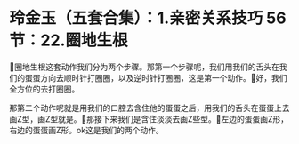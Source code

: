 # 玲金玉（五套合集）：1.亲密关系技巧 56节：22.圈地生根

🎼圈地生根这套动作我们分为两个步骤。那第一个步骤呢，我们用我们的舌头在我们的蛋蛋方向去顺时针打圈圈，以及逆时针打圈圈，这是第一个动作。🎼好，我们全方位的去打圈圈。

那第二个动作呢就是用我们的口腔去含住他的蛋蛋之后，用我们的舌头在蛋蛋上去画Z型，画Z型就是。🎼那接下来我们是含住淡淡去画Z些型。🎼左边的蛋蛋画Z形，右边的蛋蛋画Z形。ok这是我们的两个动作。

